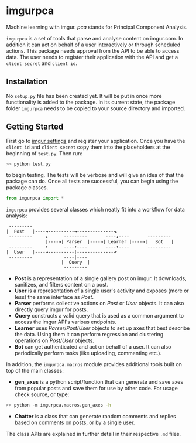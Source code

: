 # imgurpca
Machine learning with imgur. *pca* stands for Principal Component Analysis.  

`imgurpca` is a set of tools that parse and analyse content on imgur.com. In
addition it can act on behalf of a user interactively or through scheduled
actions. This package needs approval from the API to be able to access data.
The user needs to register their application with the API and get a `client
secret` and `client id`.  

## Installation
No `setup.py` file has been created yet. It will be put in once more
functionality is added to the package. In its current state, the package
folder `imgurpca` needs to be copied to your source directory and imported.

## Getting Started
First go to [imgur settings](https://imgur.com/account/settings/apps) and
register your application. Once you have the `client id` and `client secret`
copy them into the placeholders at the beginning of `test.py`. Then run:  
```bash
>> python test.py
```
to begin testing. The tests will be verbose and will give an idea of that the
package can do. Once all tests are successful, you can begin using the package
classes.  
```python
from imgurpca import *
```
`imgurpca` provides several classes which neatly fit into a workflow for data
analysis:  
```
 ---------
|  Post   |----→----------→--------------⬎
 ---------     ↓      ---------       ----↓----       ---------
               |----→| Parser  |----→| Learner |----→|   Bot   |
 ---------     ↑      ----↑----       ----↑----       ---------
|  User   |----→----------|--------------⬏
 ---------            ----|----
                     |  Query  |
                      ---------
```  
* **Post** is a representation of a single gallery post on imgur. It downloads,
sanitizes, and filters content on a post.
* **User** is a representation of a single user's activity and exposes (more
    or less) the same interface as *Post*.
* **Parser** performs collective actions on *Post* or *User* objects. It can
also directly query imgur for posts.
* **Query** constructs a valid query that is used as a common argument to
access the imgur API's various endpoints.
* **Learner** uses *Parser*/*Post*/*User* objects to set up axes that best
describe the data. Using them it can perform regression and clustering
operations on *Post*/*User* objects.
* **Bot** can get authenticated and act on behalf of a user. It can also
periodically perform tasks (like uploading, commenting etc.).  

In addition, the `imgurpca.macros` module provides additional tools built on
top of the main classes:  
* **gen_axes** is a python script/function that can generate and save axes from
popular posts and save them for use by other code. For usage check source, or
type:  
```bash
>> python -m imgurpca.macros.gen_axes -h
```  
* **Chatter** is a class that can generate random comments and replies based on
comments on posts, or by a single user.

The class APIs are explained in further detail in their respective `.md` files.
